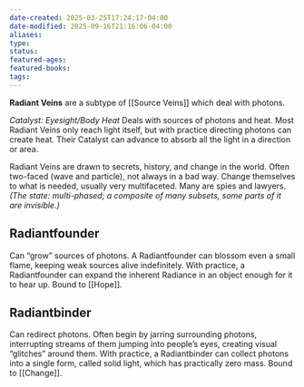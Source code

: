 ```yaml
---
date-created: 2025-03-25T17:24:17-04:00
date-modified: 2025-09-16T21:16:06-04:00
aliases: 
type: 
status: 
featured-ages: 
featured-books: 
tags: 
---
```

**Radiant Veins** are a subtype of [[Source Veins]] which deal with photons.

_Catalyst: Eyesight/Body Heat_
Deals with sources of photons and heat. Most Radiant Veins only reach light itself, but with practice directing photons can create heat. Their Catalyst can advance to absorb all the light in a direction or area.

Radiant Veins are drawn to secrets, history, and change in the world. Often two-faced (wave and particle), not always in a bad way. Change themselves to what is needed, usually very multifaceted. Many are spies and lawyers. _(The state: multi-phased; a composite of many subsets, some parts of it are invisible.)_
## Radiantfounder
Can “grow” sources of photons. A Radiantfounder can blossom even a small flame, keeping weak sources alive indefinitely. With practice, a Radiantfounder can expand the inherent Radiance in an object enough for it to hear up. Bound to [[Hope]].
## Radiantbinder
Can redirect photons. Often begin by jarring surrounding photons, interrupting streams of them jumping into people’s eyes, creating visual “glitches” around them. With practice, a Radiantbinder can collect photons into a single form, called solid light, which has practically zero mass. Bound to [[Change]].